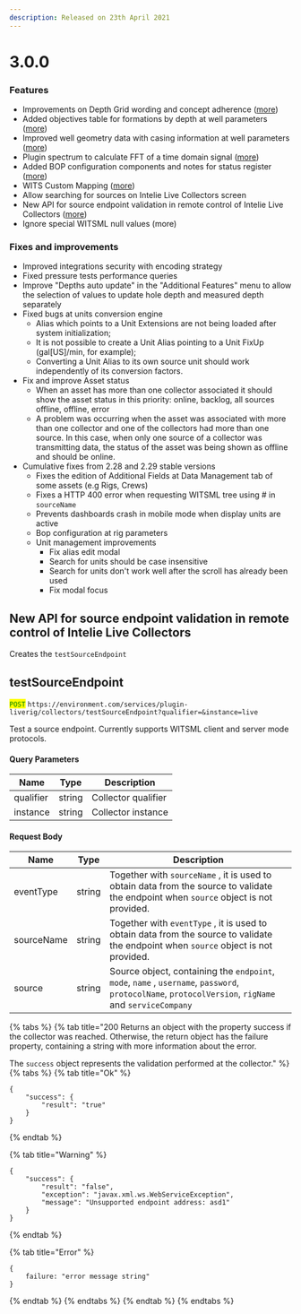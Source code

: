 ```yaml
---
description: Released on 23th April 2021
---
```


# 3.0.0

### Features

* Improvements on Depth Grid wording and concept adherence ([more](../../features/data-visualization/channels-charts/depth-channels-chart.md#depth-grid))
* Added objectives table for formations by depth at well parameters ([more](../../static-data/well/well-design-overview.md))
* Improved well geometry data with casing information at well parameters  ([more](../../static-data/well/well-design-overview.md))
* Plugin spectrum to calculate FFT of a time domain signal ([more](../../whats-new/fft-spectrum-plugin.md))
* Added BOP configuration components and notes for status register ([more](../../whats-new/bop-schematic/bop-status-register.md))
* WITS Custom Mapping ([more](../../administration/high-frequency-data/wits-custom-mapping.md))
* Allow searching for sources on Intelie Live Collectors screen
* New API for source endpoint validation in remote control of Intelie Live Collectors ([more](../../collector/remote-control/apis/test-source-endpoint-api.md))
* Ignore special WITSML null values (more)

### Fixes and improvements

* Improved integrations security with encoding strategy
* Fixed pressure tests performance queries
* Improve "Depths auto update" in the "Additional Features" menu to allow the selection of values ​​to update hole depth and measured depth separately
* Fixed bugs at units conversion engine
  * Alias which points to a Unit Extensions are not being loaded after system initialization;
  * It is not possible to create a Unit Alias pointing to a Unit FixUp (gal\[US]/min, for example);
  * Converting a Unit Alias to its own source unit should work independently of its conversion factors.
* Fix and improve Asset status
  * When an asset has more than one collector associated it should show the asset status in this priority: online, backlog, all sources offline, offline, error
  * A problem was occurring when the asset was associated with more than one collector and one of the collectors had more than one source. In this case, when only one source of a collector was transmitting data, the status of the asset was being shown as offline and should be online.
* Cumulative fixes from 2.28 and 2.29 stable versions
  * Fixes the edition of Additional Fields at Data Management tab of some assets (e.g Rigs, Crews)
  * Fixes a HTTP 400 error when requesting WITSML tree using # in `sourceName`&#x20;
  * Prevents dashboards crash in mobile mode when display units are active
  * Bop configuration at rig parameters
  * Unit management improvements
    * Fix alias edit modal
    * Search for units should be case insensitive
    * Search for units don't work well after the scroll has already been used
    * Fix modal focus

## New API for source endpoint validation in remote control of Intelie Live Collectors

Creates the `testSourceEndpoint`&#x20;

## testSourceEndpoint

<mark style="color:green;">`POST`</mark> `https://environment.com/services/plugin-liverig/collectors/testSourceEndpoint?qualifier=&instance=live`

Test a source endpoint. Currently supports WITSML client and server mode protocols.

#### Query Parameters

| Name      | Type   | Description         |
| --------- | ------ | ------------------- |
| qualifier | string | Collector qualifier |
| instance  | string | Collector instance  |

#### Request Body

| Name       | Type   | Description                                                                                                                                            |
| ---------- | ------ | ------------------------------------------------------------------------------------------------------------------------------------------------------ |
| eventType  | string | Together with `sourceName` , it is used to obtain data from the source to validate the endpoint when `source` object is not provided.                  |
| sourceName | string | Together with `eventType` , it is used to obtain data from the source to validate the endpoint when `source` object is not provided.                   |
| source     | string | Source object, containing the `endpoint`, `mode`, `name` , `username`, `password`, `protocolName`, `protocolVersion`,  `rigName` and  `serviceCompany` |

{% tabs %}
{% tab title="200 Returns an object with the property success if the collector was reached. Otherwise, the return object has the failure property, containing a string with more information about the error.

The `success` object represents the validation performed at the collector." %}
{% tabs %}
{% tab title="Ok" %}
```
{
    "success": {
        "result": "true"
    }
}
```
{% endtab %}

{% tab title="Warning" %}
```
{
    "success": {
        "result": "false",
        "exception": "javax.xml.ws.WebServiceException",
        "message": "Unsupported endpoint address: asd1"
    }
}
```
{% endtab %}

{% tab title="Error" %}
```
{
    failure: "error message string"
}
```
{% endtab %}
{% endtabs %}
{% endtab %}
{% endtabs %}

